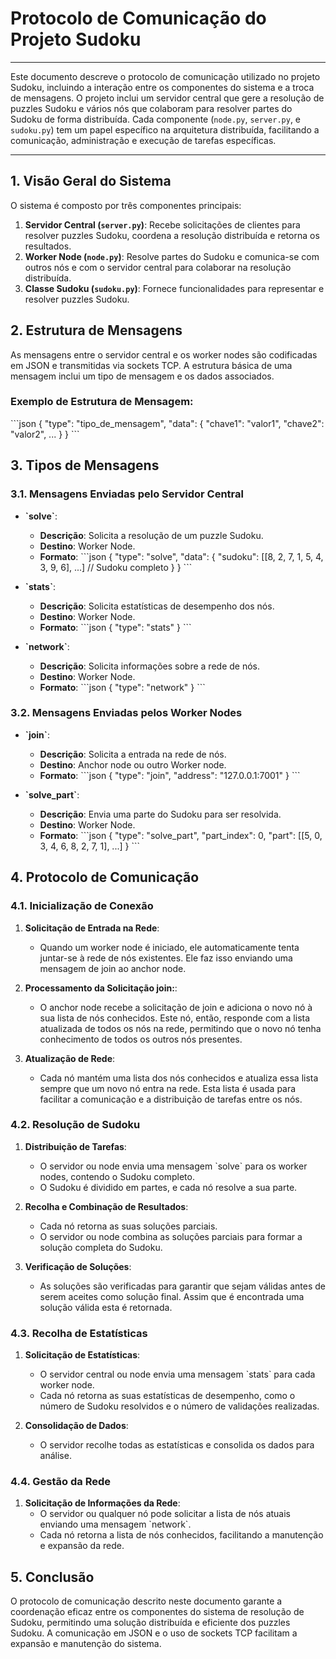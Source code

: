 
# Protocolo de Comunicação do Projeto Sudoku

---

Este documento descreve o protocolo de comunicação utilizado no projeto Sudoku, incluindo a interação entre os componentes do sistema e a troca de mensagens. O projeto inclui um servidor central que gere a resolução de puzzles Sudoku e vários nós que colaboram para resolver partes do Sudoku de forma distribuída. Cada componente (`node.py`, `server.py`, e `sudoku.py`) tem um papel específico na arquitetura distribuída, facilitando a comunicação, administração e execução de tarefas específicas.

---

## 1. Visão Geral do Sistema

O sistema é composto por três componentes principais:
1. **Servidor Central (`server.py`)**: Recebe solicitações de clientes para resolver puzzles Sudoku, coordena a resolução distribuída e retorna os resultados.
2. **Worker Node (`node.py`)**: Resolve partes do Sudoku e comunica-se com outros nós e com o servidor central para colaborar na resolução distribuída.
3. **Classe Sudoku (`sudoku.py`)**: Fornece funcionalidades para representar e resolver puzzles Sudoku.

## 2. Estrutura de Mensagens

As mensagens entre o servidor central e os worker nodes são codificadas em JSON e transmitidas via sockets TCP. A estrutura básica de uma mensagem inclui um tipo de mensagem e os dados associados.

### Exemplo de Estrutura de Mensagem:
\`\`\`json
{
    "type": "tipo_de_mensagem",
    "data": {
        "chave1": "valor1",
        "chave2": "valor2",
        ...
    }
}
\`\`\`

## 3. Tipos de Mensagens

### 3.1. Mensagens Enviadas pelo Servidor Central

- **\`solve\`**:
  - **Descrição**: Solicita a resolução de um puzzle Sudoku.
  - **Destino**: Worker Node.
  - **Formato**:
    \`\`\`json
    {
        "type": "solve",
        "data": {
            "sudoku": [[8, 2, 7, 1, 5, 4, 3, 9, 6], ...]  // Sudoku completo
        }
    }
    \`\`\`

- **\`stats\`**:
  - **Descrição**: Solicita estatísticas de desempenho dos nós.
  - **Destino**: Worker Node.
  - **Formato**:
    \`\`\`json
    {
        "type": "stats"
    }
    \`\`\`

- **\`network\`**:
  - **Descrição**: Solicita informações sobre a rede de nós.
  - **Destino**: Worker Node.
  - **Formato**:
    \`\`\`json
    {
        "type": "network"
    }
    \`\`\`

### 3.2. Mensagens Enviadas pelos Worker Nodes

- **\`join\`**:
  - **Descrição**: Solicita a entrada na rede de nós.
  - **Destino**: Anchor node ou outro Worker node.
  - **Formato**:
    \`\`\`json
    {
        "type": "join",
        "address": "127.0.0.1:7001"
    }
    \`\`\`

- **\`solve_part\`**:
  - **Descrição**: Envia uma parte do Sudoku para ser resolvida.
  - **Destino**: Worker Node.
  - **Formato**:
    \`\`\`json
    {
        "type": "solve_part",
        "part_index": 0,
        "part": [[5, 0, 3, 4, 6, 8, 2, 7, 1], ...]
    }
    \`\`\`

## 4. Protocolo de Comunicação

### 4.1. Inicialização de Conexão

1. **Solicitação de Entrada na Rede**:
   - Quando um worker node é iniciado, ele automaticamente tenta juntar-se à rede de nós existentes. Ele faz isso enviando uma mensagem de join ao anchor node.
   
2. **Processamento da Solicitação join:**:
   - O anchor node recebe a solicitação de join e adiciona o novo nó à sua lista de nós conhecidos. Este nó, então, responde com a lista atualizada de todos os nós na rede, permitindo que o novo nó tenha conhecimento de todos os outros nós presentes.
   
3. **Atualização de Rede**:
   - Cada nó mantém uma lista dos nós conhecidos e atualiza essa lista sempre que um novo nó entra na rede. Esta lista é usada para facilitar a comunicação e a distribuição de tarefas entre os nós.

### 4.2. Resolução de Sudoku

1. **Distribuição de Tarefas**:
   - O servidor ou node  envia uma mensagem \`solve\` para os worker nodes, contendo o Sudoku completo.
   - O Sudoku é dividido em partes, e cada nó resolve a sua parte.

2. **Recolha e Combinação de Resultados**:
   - Cada nó retorna as suas soluções parciais.
   - O servidor ou node combina as soluções parciais para formar a solução completa do Sudoku.

3. **Verificação de Soluções**:
   - As soluções são verificadas para garantir que sejam válidas antes de serem aceites como solução final. Assim que é encontrada uma solução válida esta é retornada.

### 4.3. Recolha de Estatísticas

1. **Solicitação de Estatísticas**:
   - O servidor central ou node  envia uma mensagem \`stats\` para cada worker node.
   - Cada nó retorna as suas estatísticas de desempenho, como o número de Sudoku resolvidos e o número de validações realizadas.

2. **Consolidação de Dados**:
   - O servidor recolhe todas as estatísticas e consolida os dados para análise.

### 4.4. Gestão da Rede

1. **Solicitação de Informações da Rede**:
   - O servidor ou qualquer nó pode solicitar a lista de nós atuais enviando uma mensagem \`network\`.
   - Cada nó retorna a lista de nós conhecidos, facilitando a manutenção e expansão da rede.

## 5. Conclusão

O protocolo de comunicação descrito neste documento garante a coordenação eficaz entre os componentes do sistema de resolução de Sudoku, permitindo uma solução distribuída e eficiente dos puzzles Sudoku. A comunicação em JSON e o uso de sockets TCP facilitam a expansão e manutenção do sistema.

